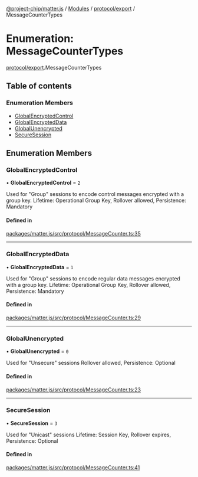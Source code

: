 [@project-chip/matter.js](../README.md) / [Modules](../modules.md) / [protocol/export](../modules/protocol_export.md) / MessageCounterTypes

# Enumeration: MessageCounterTypes

[protocol/export](../modules/protocol_export.md).MessageCounterTypes

## Table of contents

### Enumeration Members

- [GlobalEncryptedControl](protocol_export.MessageCounterTypes.md#globalencryptedcontrol)
- [GlobalEncryptedData](protocol_export.MessageCounterTypes.md#globalencrypteddata)
- [GlobalUnencrypted](protocol_export.MessageCounterTypes.md#globalunencrypted)
- [SecureSession](protocol_export.MessageCounterTypes.md#securesession)

## Enumeration Members

### GlobalEncryptedControl

• **GlobalEncryptedControl** = ``2``

Used for "Group" sessions to encode control messages encrypted with a group key.
Lifetime: Operational Group Key, Rollover allowed, Persistence: Mandatory

#### Defined in

[packages/matter.js/src/protocol/MessageCounter.ts:35](https://github.com/project-chip/matter.js/blob/904d0c9b952b91f28a21803759c5e5c66ee4d272/packages/matter.js/src/protocol/MessageCounter.ts#L35)

___

### GlobalEncryptedData

• **GlobalEncryptedData** = ``1``

Used for "Group" sessions to encode regular data messages encrypted with a group key.
Lifetime: Operational Group Key, Rollover allowed, Persistence: Mandatory

#### Defined in

[packages/matter.js/src/protocol/MessageCounter.ts:29](https://github.com/project-chip/matter.js/blob/904d0c9b952b91f28a21803759c5e5c66ee4d272/packages/matter.js/src/protocol/MessageCounter.ts#L29)

___

### GlobalUnencrypted

• **GlobalUnencrypted** = ``0``

Used for "Unsecure" sessions
Rollover allowed, Persistence: Optional

#### Defined in

[packages/matter.js/src/protocol/MessageCounter.ts:23](https://github.com/project-chip/matter.js/blob/904d0c9b952b91f28a21803759c5e5c66ee4d272/packages/matter.js/src/protocol/MessageCounter.ts#L23)

___

### SecureSession

• **SecureSession** = ``3``

Used for "Unicast" sessions
Lifetime: Session Key, Rollover expires, Persistence: Optional

#### Defined in

[packages/matter.js/src/protocol/MessageCounter.ts:41](https://github.com/project-chip/matter.js/blob/904d0c9b952b91f28a21803759c5e5c66ee4d272/packages/matter.js/src/protocol/MessageCounter.ts#L41)
